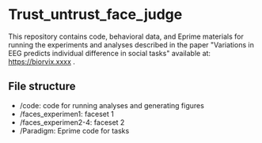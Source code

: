 # Trust_untrust_face_judge

This repository contains code, behavioral data, and Eprime materials for running the experiments and analyses described in the paper "Variations in EEG  predicts individual difference in social tasks" available at: https://biorvix.xxxx .


## File structure
- /code: code for running analyses and generating figures
- /faces_experimen1: faceset 1
- /faces_experimen2-4: faceset 2
- /Paradigm: Eprime code for tasks
